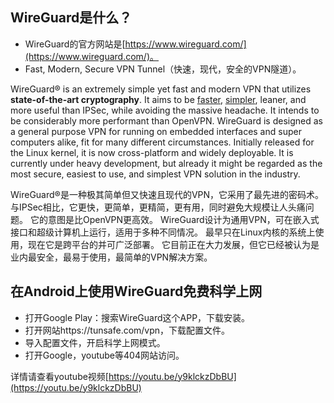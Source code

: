 ## WireGuard是什么？

* WireGuard的官方网站是[https://www.wireguard.com/](https://www.wireguard.com/)。
* Fast, Modern, Secure VPN Tunnel（快速，现代，安全的VPN隧道）。

WireGuard® is an extremely simple yet fast and modern VPN that utilizes **state-of-the-art cryptography**. It aims to be [faster](https://www.wireguard.com/performance/), [simpler](https://www.wireguard.com/quickstart/), leaner, and more useful than IPSec, while avoiding the massive headache. It intends to be considerably more performant than OpenVPN. WireGuard is designed as a general purpose VPN for running on embedded interfaces and super computers alike, fit for many different circumstances. Initially released for the Linux kernel, it is now cross-platform and widely deployable. It is currently under heavy development, but already it might be regarded as the most secure, easiest to use, and simplest VPN solution in the industry.

WireGuard®是一种极其简单但又快速且现代的VPN，它采用了最先进的密码术。 与IPSec相比，它更快，更简单，更精简，更有用，同时避免大规模让人头痛问题。 它的意图是比OpenVPN更高效。 WireGuard设计为通用VPN，可在嵌入式接口和超级计算机上运行，适用于多种不同情况。 最早只在Linux内核的系统上使用，现在它是跨平台的并可广泛部署。 它目前正在大力发展，但它已经被认为是业内最安全，最易于使用，最简单的VPN解决方案。

## 在Android上使用WireGuard免费科学上网

* 打开Google Play：搜索WireGuard这个APP，下载安装。
* 打开网站https://tunsafe.com/vpn，下载配置文件。
* 导入配置文件，开启科学上网模式。
* 打开Google，youtube等404网站访问。

详情请查看youtube视频[https://youtu.be/y9klckzDbBU](https://youtu.be/y9klckzDbBU)
